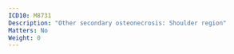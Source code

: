 ```yaml
---
ICD10: M8731
Description: "Other secondary osteonecrosis: Shoulder region"
Matters: No
Weight: 0
---
```

